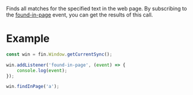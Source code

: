 Finds all matches for the specified text in the web page. By subscribing to the [found-in-page](Window.EventEmitter.md#found-in-page) event, you can get the results of this call.

# Example
```js
const win = fin.Window.getCurrentSync();

win.addListener('found-in-page', (event) => {
    console.log(event);
});

win.findInPage('a');
```
